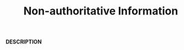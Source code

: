﻿---
category: 2xx
code: 203
cover: https://firebasestorage.googleapis.com/v0/b/capy-http.appspot.com/o/Capy203.png?alt=media
coverAlt: Non-authoritative Information
description: Non-authoritative Information
pubDate: 2014-06-01
tags:
- 2xx
title: Non-authoritative Information
---

__DESCRIPTION__